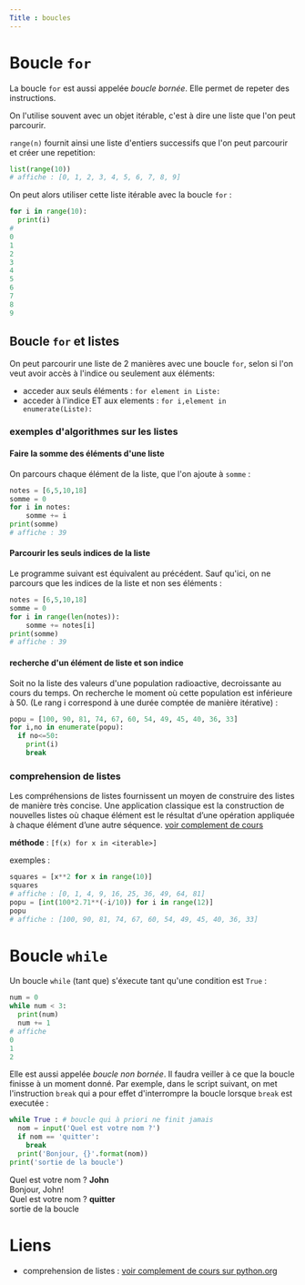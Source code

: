 ```yaml
---
Title : boucles
---
```


# Boucle `for`
La boucle `for` est aussi appelée *boucle bornée*. Elle permet de repeter des instructions.

On l'utilise souvent avec un objet itérable, c'est à dire une liste que l'on peut parcourir.

`range(n)` fournit ainsi une liste d'entiers successifs que l'on peut parcourir et créer une repetition: 

```python
list(range(10))
# affiche : [0, 1, 2, 3, 4, 5, 6, 7, 8, 9]
```

On peut alors utiliser cette liste itérable avec la boucle `for` : 

```python
for i in range(10):
  print(i)
#
0
1
2
3
4
5
6
7
8
9
```


## Boucle `for` et listes
On peut parcourir une liste de 2 manières avec une boucle `for`, selon si l'on veut avoir accès à l'indice ou seulement aux éléments:

* acceder aux seuls éléments : `for element in Liste:`
* acceder à l'indice ET aux elements : `for i,element in enumerate(Liste):`


### exemples d'algorithmes sur les listes

#### Faire la somme des éléments d'une liste
On parcours chaque élément de la liste, que l'on ajoute à `somme` : 

```python
notes = [6,5,10,18]
somme = 0
for i in notes:
    somme += i
print(somme)
# affiche : 39
```

#### Parcourir les seuls indices de la liste
Le programme suivant est équivalent au précédent. Sauf qu'ici, on ne parcours que les indices de la liste et non ses éléments : 

```python
notes = [6,5,10,18]
somme = 0
for i in range(len(notes)):
    somme += notes[i]
print(somme)
# affiche : 39
```

#### recherche d'un élément de liste et son indice
Soit no la liste des valeurs d'une population radioactive, decroissante au cours du temps. On recherche le moment où cette population est inférieure à 50. (Le rang i correspond à une durée comptée de manière itérative) : 

```python
popu = [100, 90, 81, 74, 67, 60, 54, 49, 45, 40, 36, 33]
for i,no in enumerate(popu):
  if no<=50:
    print(i)
    break
```


### comprehension de listes

Les compréhensions de listes fournissent un moyen de construire des listes de manière très concise. Une application classique est la construction de nouvelles listes où chaque élément est le résultat d’une opération appliquée à chaque élément d’une autre séquence.
[voir complement de cours](https://docs.python.org/fr/2/tutorial/datastructures.html) 

**méthode** : `[f(x) for x in <iterable>]`

exemples : 
```python
squares = [x**2 for x in range(10)]
squares
# affiche : [0, 1, 4, 9, 16, 25, 36, 49, 64, 81]
popu = [int(100*2.71**(-i/10)) for i in range(12)]
popu
# affiche : [100, 90, 81, 74, 67, 60, 54, 49, 45, 40, 36, 33]
``` 

# Boucle `while`
Un boucle `while` (tant que) s'éxecute tant qu'une condition est `True` : 

```python
num = 0
while num < 3:
  print(num)
  num += 1
# affiche
0
1 
2
```

Elle est aussi appelée *boucle non bornée*.
Il faudra veiller à ce que la boucle finisse à un moment donné. Par exemple, dans le script suivant, on met l'instruction `break` qui a pour effet d'interrompre la boucle lorsque `break` est executée : 

```python
while True : # boucle qui à priori ne finit jamais
  nom = input('Quel est votre nom ?')
  if nom == 'quitter':
    break
  print('Bonjour, {}'.format(nom))
print('sortie de la boucle')
```

Quel est votre nom ? **John** <br>
Bonjour, John!<br>
Quel est votre nom ? **quitter** <br>
sortie de la boucle<br>

# Liens
* comprehension de listes : [voir complement de cours sur python.org](https://docs.python.org/fr/2/tutorial/datastructures.html) 
